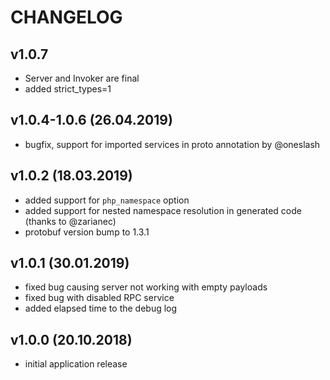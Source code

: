 CHANGELOG
=========

v1.0.7
-------------------
- Server and Invoker are final 
- added strict_types=1

v1.0.4-1.0.6 (26.04.2019)
-------------------
- bugfix, support for imported services in proto annotation by @oneslash 

v1.0.2 (18.03.2019)
-------------------
- added support for `php_namespace` option
- added support for nested namespace resolution in generated code
  (thanks to @zarianec)
- protobuf version bump to 1.3.1

v1.0.1 (30.01.2019)
-------------------
- fixed bug causing server not working with empty payloads
- fixed bug with disabled RPC service
- added elapsed time to the debug log

v1.0.0 (20.10.2018)
-------------------
- initial application release
